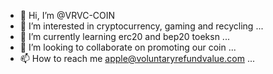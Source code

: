- 👋 Hi, I’m @VRVC-COIN
- 👀 I’m interested in cryptocurrency, gaming and recycling ...
- 🌱 I’m currently learning erc20 and bep20 toeksn ...
- 💞️ I’m looking to collaborate on promoting our coin ...
- 📫 How to reach me apple@voluntaryrefundvalue.com ...

<!---
VRVC-COIN/VRVC-COIN is a gamified recycling coin. No hodl, no pump and dump, no redistribution, no fud.
Just skills! VRVC is a competitive coin for gamers and recycling enthusiasts!
--->
